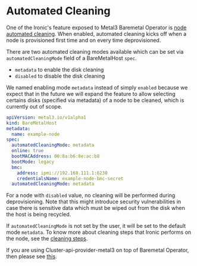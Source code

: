 # Automated Cleaning

One of the Ironic's feature exposed to Metal3 Baremetal Operator is [node automated cleaning](https://docs.openstack.org/ironic/latest/admin/cleaning.html#automated-cleaning). When enabled, automated cleaning kicks off when a node is provisioned first time and on every time deprovisioned.

There are two automated cleaning modes available which can be set via `automatedCleaningMode` field of a BareMetalHost `spec`.

- `metadata` to enable the disk cleaning
- `disabled` to disable the disk cleaning

We named enabling mode `metadata` instead of simply `enabled` because we expect that in the future we will expand the feature to allow
selecting certains disks (specified via metadata) of a node to be cleaned, which is currently out of scope.

```yaml
apiVersion: metal3.io/v1alpha1
kind: BareMetalHost
metadata:
  name: example-node
spec:
  automatedCleaningMode: metadata
  online: true
  bootMACAddress: 00:8a:b6:8e:ac:b8
  bootMode: legacy
  bmc:
    address: ipmi://192.168.111.1:6230
    credentialsName: example-node-bmc-secret
  automatedCleaningMode: metadata
```

For a node with `disabled` value, no cleaning will be performed during deprovisioning. Note that this might introduce security
vulnerabilities in case there is sensitive data which must be wiped out from the disk when the host is being recycled.

If `automatedCleaningMode` is not set by the user, it will be set to the default mode `metadata`. To know more about cleaning
steps that Ironic performs on the node, see the [cleaning steps](https://docs.openstack.org/ironic/latest/admin/cleaning.html#cleaning-steps).

If you are using Cluster-api-provider-metal3 on top of Baremetal Operator, then please see [this](../capm3/automated_cleaning.md).